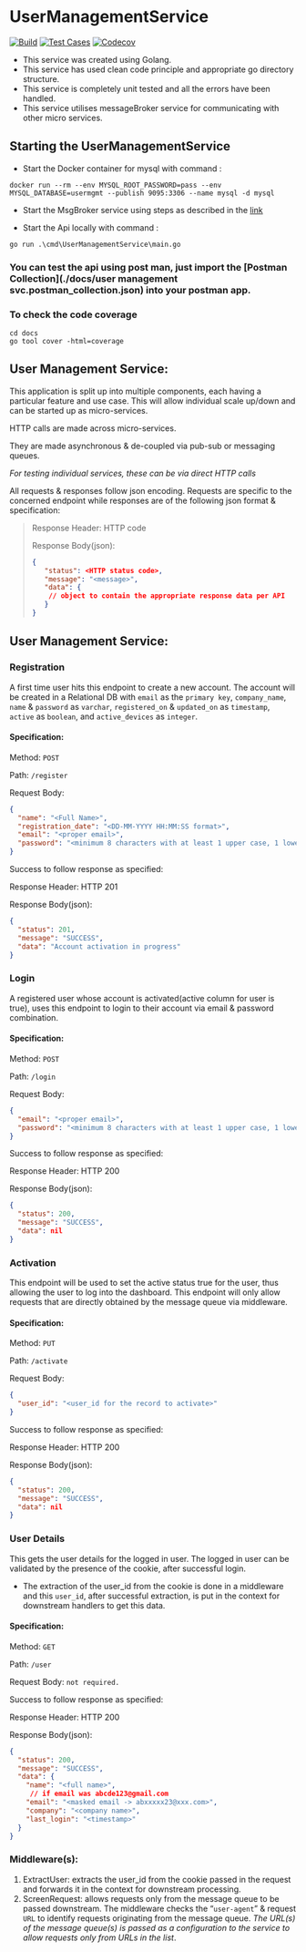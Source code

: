 # UserManagementService

[![Build](https://github.com/vatsal278/UserManagementService/actions/workflows/build.yml/badge.svg)](https://github.com/vatsal278/UserManagementService/actions/workflows/build.yml) [![Test Cases](https://github.com/vatsal278/UserManagementService/actions/workflows/test.yml/badge.svg)](https://github.com/vatsal278/UserManagementService/actions/workflows/test.yml) [![Codecov](https://codecov.io/gh/vatsal278/UserManagementService/branch/main/graph/badge.svg)](https://codecov.io/gh/vatsal278/UserManagementService)

* This service was created using Golang.
* This service has used clean code principle and appropriate go directory structure.
* This service is completely unit tested and all the errors have been handled.
* This service utilises messageBroker service for communicating with other micro services.

## Starting the UserManagementService

* Start the Docker container for mysql with command :
```
docker run --rm --env MYSQL_ROOT_PASSWORD=pass --env MYSQL_DATABASE=usermgmt --publish 9095:3306 --name mysql -d mysql
```
* Start the MsgBroker service using steps as described in the [link](https://github.com/vatsal278/msgbroker)

 
* Start the Api locally with command : 
```
go run .\cmd\UserManagementService\main.go
```
### You can test the api using post man, just import the [Postman Collection](./docs/user management svc.postman_collection.json) into your postman app.
### To check the code coverage
```
cd docs
go tool cover -html=coverage
```
## User Management Service:

This application is split up into multiple components, each having a particular feature and use case. This will allow individual scale up/down and can be started up as micro-services.

HTTP calls are made across micro-services.

They are made asynchronous & de-coupled via pub-sub or messaging queues.

*For testing individual services, these can be via direct HTTP calls*


All requests & responses follow json encoding.
Requests are specific to the concerned endpoint while responses are of the following json format & specification:
>
>    Response Header: HTTP code
>
>    Response Body(json):
>    ```json
>    {
>       "status": <HTTP status code>,
>       "message": "<message>",
>       "data": {
>        // object to contain the appropriate response data per API
>       }
>    }
>    ```

## User Management Service:

### Registration
A first time user hits this endpoint to create a new account. The account will be created in a Relational DB with `email` as the `primary key`, `company_name`, `name` & `password` as `varchar`, `registered_on` & `updated_on` as `timestamp`, `active` as `boolean`, and `active_devices` as `integer`.

#### Specification:
Method: `POST`

Path: `/register`

Request Body:
```json
{
  "name": "<Full Name>",
  "registration_date": "<DD-MM-YYYY HH:MM:SS format>",
  "email": "<proper email>",
  "password": "<minimum 8 characters with at least 1 upper case, 1 lower      case & 1 special character out of[,.@$?]>"
}
```
Success to follow response as specified:

Response Header: HTTP 201

Response Body(json):
```json
{
  "status": 201,
  "message": "SUCCESS",
  "data": "Account activation in progress"
}
```

### Login
A registered user whose account is activated(active column for user is true), uses this endpoint to login to their account via email & password combination.

#### Specification:
Method: `POST`

Path: `/login`

Request Body:
```json
{
  "email": "<proper email>",
  "password": "<minimum 8 characters with at least 1 upper case, 1 lower      case & 1 special character out of[,.@$?]>"
}
```
Success to follow response as specified:

Response Header: HTTP 200

Response Body(json):
```json
{
  "status": 200,
  "message": "SUCCESS",
  "data": nil
}
```

### Activation
This endpoint will be used to set the active status true for the user, thus allowing the user to log into the dashboard. This endpoint will only allow requests that are directly obtained by the message queue via middleware.

#### Specification:
Method: `PUT`

Path: `/activate`

Request Body:
```json
{
  "user_id": "<user_id for the record to activate>"
}
```
Success to follow response as specified:

Response Header: HTTP 200

Response Body(json):
```json
{
  "status": 200,
  "message": "SUCCESS",
  "data": nil
}
```

### User Details
This gets the user details for the logged in user. The logged in user can be validated by the presence of  the cookie, after successful login.
- The extraction of the user_id from the cookie is done in a middleware and this `user_id`, after successful extraction, is put in the context for downstream handlers to get this data.

#### Specification:
Method: `GET`

Path: `/user`

Request Body: `not required.`

Success to follow response as specified:

Response Header: HTTP 200

Response Body(json):
```json
{
  "status": 200,
  "message": "SUCCESS",
  "data": {
    "name": "<full name>",
     // if email was abcde123@gmail.com
    "email": "<masked email -> abxxxxx23@xxx.com>",
    "company": "<company name>",
    "last_login": "<timestamp>"
  }
}
```

### Middleware(s):
1. ExtractUser: extracts the user_id from the cookie passed in the request and forwards it in the context for downstream processing.
2. ScreenRequest: allows requests only from the message queue to be passed downstream. The middleware checks the “`user-agent`” & request `URL` to identify requests originating from the message queue.
   *The URL(s) of the message queue(s) is passed as a configuration to the service to allow requests only from URLs in the list*.


